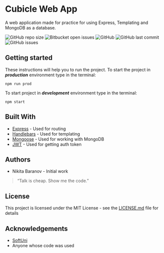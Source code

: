 # Cubicle Web App

A web application made for practice for using Express, Templating and MongoDB as a database.

![GitHub repo size](https://img.shields.io/github/repo-size/nikmace/cubicle)
![Bitbucket open issues](https://img.shields.io/bitbucket/issues-raw/nikmace/cubicle?logo=Visual%20Studio)
![GitHub](https://img.shields.io/github/license/nikmace/cubicle?color=brightgreen)
![GitHub last commit](https://img.shields.io/github/last-commit/nikmace/cubicle?color=yellow&logo=JavaScript)
![GitHub issues](https://img.shields.io/github/issues/nikmace/cubicle?color=important)

## Getting started
These instructions will help you to run the project. 
To start the project in **_production_** environment type in the terminal:
```
npm run prod
```
To start project in **_development_** environment type in the terminal:
```
npm start
```
## Built With
- [Express](https://www.npmjs.com/package/express) - Used for routing
- [Handlebars](https://www.npmjs.com/package/handlebars) - Used for templating
- [Mongoose](https://www.npmjs.com/package/mongoose) - Used for working with MongoDB
- [JWT](https://www.npmjs.com/package/jwt) - Used for getting auth token

## Authors
- Nikita Baranov - Initial work
> “Talk is cheap. Show me the code.”
## License
This project is licensed under the MIT License - see the [LICENSE.md](https://github.com/nikmace/cubicle/blob/master/LICENSE) file for details
## Acknowledgements
- [SoftUni](https://softuni.bg/)
- Anyone whose code was used
